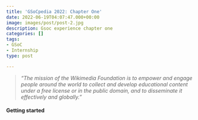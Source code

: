 ```yaml
---
title: 'GSoCpedia 2022: Chapter One'
date: 2022-06-19T04:07:47.000+00:00
image: images/post/post-2.jpg
description: Gsoc experience chapter one
categories: []
tags:
- GSoC
- Internship
type: post

---
```

> _“The mission of the Wikimedia Foundation is to empower and engage people around the world to collect and develop educational content under a free license or in the public domain, and to disseminate it effectively and globally.”_

#### Getting started